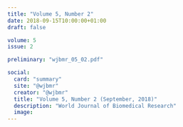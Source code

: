 ```yaml
---
title: "Volume 5, Number 2"
date: 2018-09-15T10:00:00+01:00
draft: false

volume: 5
issue: 2

preliminary: "wjbmr_05_02.pdf" 

social:
  card: "summary"
  site: "@wjbmr"
  creator: "@wjbmr" 
  title: "Volume 5, Number 2 (September, 2018)"
  description: "World Journal of Biomedical Research"
  image: 
---
```


